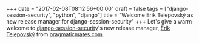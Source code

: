 +++
date = "2017-02-08T08:12:56+00:00"
draft = false
tags = ["django-session-security", "python", "django"]
title = "Welcome Erik Telepovský as new release manager for django-session-security"
+++
Let's give a warm welcome to [django-session-security](https://github.com/yourlabs/django-session-security)'s new release manager, [Erik Telepovský](https://github.com/eriktelepovsky) from [pragmaticmates.com](http://pragmaticmates.com/).